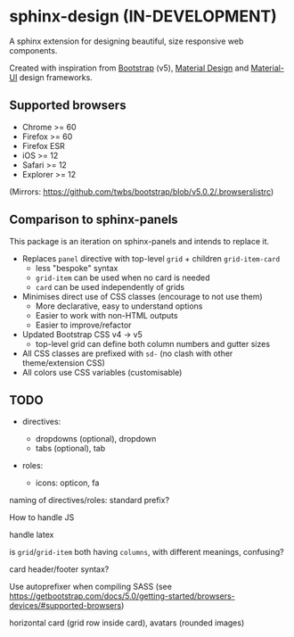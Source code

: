 # sphinx-design (IN-DEVELOPMENT)

A sphinx extension for designing beautiful, size responsive web components.

Created with inspiration from [Bootstrap](https://getbootstrap.com/) (v5), [Material Design](https://material.io) and [Material-UI](https://material-ui.com/) design frameworks.

## Supported browsers

- Chrome >= 60
- Firefox >= 60
- Firefox ESR
- iOS >= 12
- Safari >= 12
- Explorer >= 12

(Mirrors: <https://github.com/twbs/bootstrap/blob/v5.0.2/.browserslistrc>)

## Comparison to sphinx-panels

This package is an iteration on sphinx-panels and intends to replace it.

- Replaces `panel` directive with top-level `grid` + children `grid-item-card`
  - less "bespoke" syntax
  - `grid-item` can be used when no card is needed
  - `card` can be used independently of grids
- Minimises direct use of CSS classes (encourage to not use them)
  - More declarative, easy to understand options
  - Easier to work with non-HTML outputs
  - Easier to improve/refactor
- Updated Bootstrap CSS v4 -> v5
  - top-level grid can define both column numbers and gutter sizes
- All CSS classes are prefixed with `sd-` (no clash with other theme/extension CSS)
- All colors use CSS variables (customisable)

## TODO

- directives:
  - dropdowns (optional), dropdown
  - tabs (optional), tab

- roles:
  - icons: opticon, fa

naming of directives/roles: standard prefix?

How to handle JS

handle latex

is `grid`/`grid-item` both having `columns`, with different meanings, confusing?

card header/footer syntax?

Use autoprefixer when compiling SASS (see <https://getbootstrap.com/docs/5.0/getting-started/browsers-devices/#supported-browsers>)

horizontal card (grid row inside card),
avatars (rounded images)
